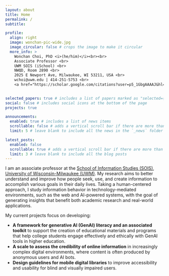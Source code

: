 ```yaml
---
layout: about
title: Home
permalink: /
subtitle: 

profile:
  align: right
  image: wonchan-pic-wide.jpg
  image_circular: false # crops the image to make it circular
  more_info: >
    Wonchan Choi, PhD <i>(he/him)</i><br><br>
    Associate Professor <br>
    UWM SOIS (iSchool) <br>
    NWQD, Room 2890 <br>
    2025 E Newport Ave, Milwaukee, WI 53211, USA <br>
    wchoi@uwm.edu | 414-251-5753 <br>
    <a href="https://scholar.google.com/citations?user=p5_1GbgAAAAJ&hl=en" target="_blank" rel="noopener noreferrer">Google Scholar</a><br>
    

selected_papers: true # includes a list of papers marked as "selected={true}"
social: false # includes social icons at the bottom of the page
projects: true

announcements:
  enabled: true # includes a list of news items
  scrollable: false # adds a vertical scroll bar if there are more than 3 news items
  limit: 5 # leave blank to include all the news in the `_news` folder

latest_posts:
  enabled: false
  scrollable: true # adds a vertical scroll bar if there are more than 3 new posts items
  limit: 3 # leave blank to include all the blog posts
---
```


I am an associate professor at the [School of Information Studies (SOIS)](https://uwm.edu/informationstudies/), [University of Wisconsin-Milwaukee (UWM)](https://uwm.edu/). My research aims to better understand and improve how people seek, use, and create information to accomplish various goals in their daily lives. Taking a human-centered approach, I study information behavior in technology-mediated environments, such as the web and AI-powered systems, with the goal of generating insights that benefit both academic research and real-world applications.

My current projects focus on developing:

* **A framework for generative AI (GenAI) literacy and an associated toolkit** to support the creation of educational materials and programs that help college students engage effectively and ethically with GenAI tools in higher education.
* **A scale to assess the credibility of online information** in increasingly complex digital environments, where content is often produced by anonymous users and AI bots.
* **Design guidelines for mobile digital libraries** to improve accessibility and usability for blind and visually impaired users.

